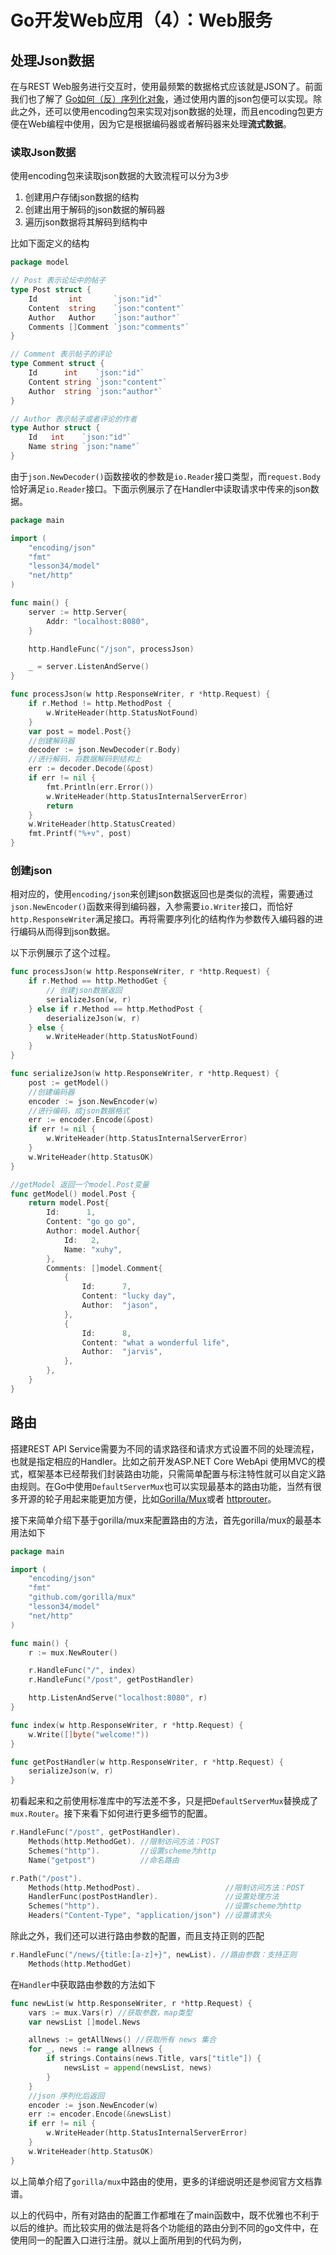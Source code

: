 # Go开发Web应用（4）：Web服务

## 处理Json数据

在与REST Web服务进行交互时，使用最频繁的数据格式应该就是JSON了。前面我们也了解了 [Go如何（反）序列化对象](https://my.oschina.net/xuhy0826/blog/4956986)，通过使用内置的json包便可以实现。除此之外，还可以使用encoding包来实现对json数据的处理，而且encoding包更方便在Web编程中使用，因为它是根据编码器或者解码器来处理**流式数据**。

### 读取Json数据

使用encoding包来读取json数据的大致流程可以分为3步

1. 创建用户存储json数据的结构
2. 创建出用于解码的json数据的解码器
3. 遍历json数据将其解码到结构中

比如下面定义的结构

```go
package model

// Post 表示论坛中的帖子
type Post struct {
	Id       int       `json:"id"`
	Content  string    `json:"content"`
	Author   Author    `json:"author"`
	Comments []Comment `json:"comments"`
}

// Comment 表示帖子的评论
type Comment struct {
	Id      int    `json:"id"`
	Content string `json:"content"`
	Author  string `json:"author"`
}

// Author 表示帖子或者评论的作者
type Author struct {
	Id   int    `json:"id"`
	Name string `json:"name"`
}

```

由于`json.NewDecoder()`函数接收的参数是`io.Reader`接口类型，而`request.Body`恰好满足`io.Reader`接口。下面示例展示了在Handler中读取请求中传来的json数据。

```go
package main

import (
	"encoding/json"
	"fmt"
	"lesson34/model"
	"net/http"
)

func main() {
	server := http.Server{
		Addr: "localhost:8080",
	}

	http.HandleFunc("/json", processJson)

	_ = server.ListenAndServe()
}

func processJson(w http.ResponseWriter, r *http.Request) {
	if r.Method != http.MethodPost {
		w.WriteHeader(http.StatusNotFound)
	}
	var post = model.Post{}
	//创建解码器
	decoder := json.NewDecoder(r.Body)
	//进行解码，将数据解码到结构上
	err := decoder.Decode(&post)
	if err != nil {
		fmt.Println(err.Error())
		w.WriteHeader(http.StatusInternalServerError)
		return
	}
	w.WriteHeader(http.StatusCreated)
	fmt.Printf("%+v", post)
}

```

### 创建json

相对应的，使用`encoding/json`来创建json数据返回也是类似的流程，需要通过`json.NewEncoder()`函数来得到编码器，入参需要`io.Writer`接口，而恰好`http.ResponseWriter`满足接口。再将需要序列化的结构作为参数传入编码器的进行编码从而得到json数据。

以下示例展示了这个过程。

```go
func processJson(w http.ResponseWriter, r *http.Request) {
	if r.Method == http.MethodGet {
        // 创建json数据返回
		serializeJson(w, r)
	} else if r.Method == http.MethodPost {
		deserializeJson(w, r)
	} else {
		w.WriteHeader(http.StatusNotFound)
	}
}

func serializeJson(w http.ResponseWriter, r *http.Request) {
	post := getModel()
	//创建编码器
	encoder := json.NewEncoder(w)
	//进行编码，成json数据格式
	err := encoder.Encode(&post)
	if err != nil {
		w.WriteHeader(http.StatusInternalServerError)
	}
	w.WriteHeader(http.StatusOK)
}

//getModel 返回一个model.Post变量
func getModel() model.Post {
	return model.Post{
		Id:      1,
		Content: "go go go",
		Author: model.Author{
			Id:   2,
			Name: "xuhy",
		},
		Comments: []model.Comment{
			{
				Id:      7,
				Content: "lucky day",
				Author:  "jason",
			},
			{
				Id:      8,
				Content: "what a wonderful life",
				Author:  "jarvis",
			},
		},
	}
}
```

## 路由

搭建REST API Service需要为不同的请求路径和请求方式设置不同的处理流程，也就是指定相应的Handler。比如之前开发ASP.NET Core WebApi 使用MVC的模式，框架基本已经帮我们封装路由功能，只需简单配置与标注特性就可以自定义路由规则。在Go中使用`DefaultServerMux`也可以实现最基本的路由功能，当然有很多开源的轮子用起来能更加方便，比如[Gorilla/Mux](https://github.com/gorilla/mux,"Gorilla/Mux")或者 [httprouter](https://github.com/julienschmidt/httprouter)。

接下来简单介绍下基于gorilla/mux来配置路由的方法，首先gorilla/mux的最基本用法如下

```go
package main

import (
	"encoding/json"
	"fmt"
	"github.com/gorilla/mux"
	"lesson34/model"
	"net/http"
)

func main() {
	r := mux.NewRouter()

	r.HandleFunc("/", index)
	r.HandleFunc("/post", getPostHandler)

	http.ListenAndServe("localhost:8080", r)
}

func index(w http.ResponseWriter, r *http.Request) {
	w.Write([]byte("welcome!"))
}

func getPostHandler(w http.ResponseWriter, r *http.Request) {
	serializeJson(w, r)
}
```

初看起来和之前使用标准库中的写法差不多，只是把`DefaultServerMux`替换成了`mux.Router`。接下来看下如何进行更多细节的配置。

````go
r.HandleFunc("/post", getPostHandler).
	Methods(http.MethodGet). //限制访问方法：POST
	Schemes("http").         //设置scheme为http
	Name("getpost")          //命名路由

r.Path("/post").
	Methods(http.MethodPost).                   //限制访问方法：POST
	HandlerFunc(postPostHandler).               //设置处理方法
	Schemes("http").                            //设置scheme为http
	Headers("Content-Type", "application/json") //设置请求头
````

除此之外，我们还可以进行路由参数的配置，而且支持正则的匹配

```go
r.HandleFunc("/news/{title:[a-z]+}", newList). //路由参数：支持正则
	Methods(http.MethodGet)
```

在`Handler`中获取路由参数的方法如下

```go
func newList(w http.ResponseWriter, r *http.Request) {
	vars := mux.Vars(r) //获取参数，map类型
	var newsList []model.News

	allnews := getAllNews() //获取所有 news 集合
	for _, news := range allnews {
		if strings.Contains(news.Title, vars["title"]) {
			newsList = append(newsList, news)
		}
	}
	//json 序列化后返回
	encoder := json.NewEncoder(w)
	err := encoder.Encode(&newsList)
	if err != nil {
		w.WriteHeader(http.StatusInternalServerError)
	}
	w.WriteHeader(http.StatusOK)
}
```

以上简单介绍了`gorilla/mux`中路由的使用，更多的详细说明还是参阅官方文档靠谱。

以上的代码中，所有对路由的配置工作都堆在了main函数中，既不优雅也不利于以后的维护。而比较实用的做法是将各个功能组的路由分到不同的go文件中，在使用同一的配置入口进行注册。就以上面所用到的代码为例，

